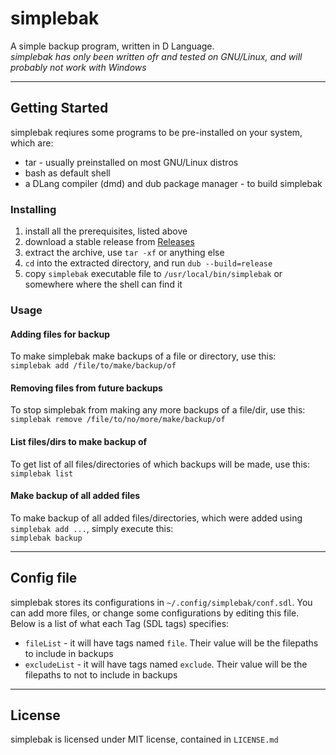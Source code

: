 # simplebak
A simple backup program, written in D Language.  
_simplebak has only been written ofr and tested on GNU/Linux, and will probably not work with Windows_

---

## Getting Started
simplebak reqiures some programs to be pre-installed on your system, which are:

* tar - usually preinstalled on most GNU/Linux distros
* bash as default shell
* a DLang compiler (dmd) and dub package manager - to build simplebak

### Installing

1. install all the prerequisites, listed above
2. download a stable release from [Releases](https://github.com/Nafees10/simplebak/releases)
3. extract the archive, use `tar -xf` or anything else
4. `cd` into the extracted directory, and run `dub --build=release`
5. copy `simplebak` executable file to `/usr/local/bin/simplebak` or somewhere where the shell can find it

### Usage
#### Adding files for backup
To make simplebak make backups of a file or directory, use this:  
`simplebak add /file/to/make/backup/of`
#### Removing files from future backups
To stop simplebak from making any more backups of a file/dir, use this:  
`simplebak remove /file/to/no/more/make/backup/of`
#### List files/dirs to make backup of
To get list of all files/directories of which backups will be made, use this:  
`simplebak list`
#### Make backup of all added files
To make backup of all added files/directories, which were added using `simplebak add ...`, simply execute this:  
`simplebak backup`

---

## Config file
simplebak stores its configurations in `~/.config/simplebak/conf.sdl`. You can add more files, or change some configurations by editing this file.  
Below is a list of what each Tag (SDL tags) specifies:  

* `fileList` - it will have tags named `file`. Their value will be the filepaths to include in backups
* `excludeList` - it will have tags named `exclude`. Their value will be the filepaths to not to include in backups

---

## License
simplebak is licensed under MIT license, contained in `LICENSE.md`